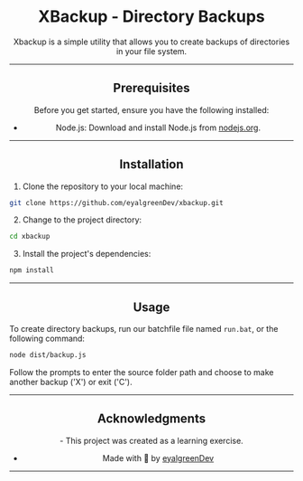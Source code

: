 # <div align="center">XBackup - Directory Backups</div>
<div align="center">
Xbackup is a simple utility that allows you to create backups of directories in your file system.
</div>

---
## <div align="center">Prerequisites</div>
<div align="center">
Before you get started, ensure you have the following installed:

- Node.js: Download and install Node.js from [nodejs.org](https://nodejs.org/).
</div>

---
## <div align="center">Installation</div>
1. Clone the repository to your local machine:
```bash
git clone https://github.com/eyalgreenDev/xbackup.git
```
2. Change to the project directory:
```bash
cd xbackup
```
3. Install the project's dependencies:
```bash
npm install
```

---
## <div align="center">Usage</div>
To create directory backups, run our batchfile file named `run.bat`, or the following command:
```bash
node dist/backup.js
```
Follow the prompts to enter the source folder path and choose to make another backup ('X') or exit ('C').

---
## <div align="center">Acknowledgments</div>
<div align="center">
- This project was created as a learning exercise.

- Made with 💖 by [eyalgreenDev](https://eyal.green/)
<div>
  
---
